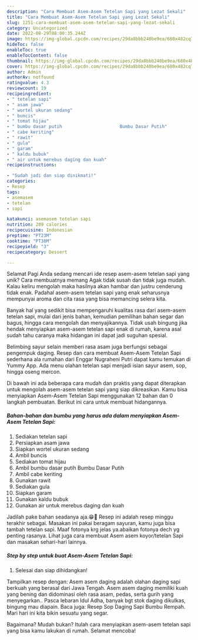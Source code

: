 ```yaml
---
description: "Cara Membuat Asem-Asem Tetelan Sapi yang Lezat Sekali"
title: "Cara Membuat Asem-Asem Tetelan Sapi yang Lezat Sekali"
slug: 1251-cara-membuat-asem-asem-tetelan-sapi-yang-lezat-sekali
category: Uncategorized
date: 2022-08-29T08:00:35.244Z
image: https://img-global.cpcdn.com/recipes/29da8bbb240be9ea/680x482cq70/asem-asem-tetelan-sapi-foto-resep-utama.jpg
hideToc: false
enableToc: true
enableTocContent: false
thumbnail: https://img-global.cpcdn.com/recipes/29da8bbb240be9ea/680x482cq70/asem-asem-tetelan-sapi-foto-resep-utama.jpg
cover: https://img-global.cpcdn.com/recipes/29da8bbb240be9ea/680x482cq70/asem-asem-tetelan-sapi-foto-resep-utama.jpg
author: Admin
authorAv: notfound
ratingvalue: 4.3
reviewcount: 19
recipeingredient:
- " tetelan sapi"
- " asam jawa"
- " wortel ukuran sedang"
- " buncis"
- " tomat hijau"
- " bumbu dasar putih                      Bumbu Dasar Putih"
- " cabe keriting"
- " rawit"
- " gula"
- " garam"
- " kaldu bubuk"
- " air untuk merebus daging dan kuah"
recipeinstructions:

- "Sudah jadi dan siap dinikmati!"
categories:
- Resep
tags:
- asemasem
- tetelan
- sapi

katakunci: asemasem tetelan sapi 
nutrition: 289 calories
recipecuisine: Indonesian
preptime: "PT23M"
cooktime: "PT38M"
recipeyield: "3"
recipecategory: Dessert

---
```



Selamat Pagi Anda sedang mencari ide resep asem-asem tetelan sapi yang unik? Cara membuatnya memang Agak tidak susah dan tidak juga mudah. Kalau keliru mengolah maka hasilnya akan hambar dan justru cenderung tidak enak. Padahal asem-asem tetelan sapi yang enak seharusnya mempunyai aroma dan cita rasa yang bisa memancing selera kita.


Banyak hal yang sedikit bisa mempengaruhi kualitas rasa dari asem-asem tetelan sapi, mulai dari jenis bahan, kemudian pemilihan bahan segar dan bagus, hingga cara mengolah dan menyajikannya. Tidak usah bingung jika hendak menyiapkan asem-asem tetelan sapi enak di rumah, karena asal sudah tahu caranya maka hidangan ini dapat jadi suguhan spesial.

Belimbing sayur selain memberi rasa asam juga berfungsi sebagai pengempuk daging. Resep dan cara membuat Asem-Asem Tetelan Sapi sederhana ala rumahan dari Enggar Nugraheni Putri dapat kamu temukan di Yummy App. Ada menu olahan tetelan sapi menjadi isian sayur asem, sop, hingga oseng mercon.


Di bawah ini ada beberapa cara mudah dan praktis yang dapat diterapkan untuk mengolah asem-asem tetelan sapi yang siap dikreasikan. Kamu bisa menyiapkan Asem-Asem Tetelan Sapi menggunakan 12 bahan dan 0 langkah pembuatan. Berikut ini cara untuk membuat hidangannya.

<!--inarticleads1-->

##### Bahan-bahan dan bumbu yang harus ada dalam menyiapkan Asem-Asem Tetelan Sapi:

1. Sediakan  tetelan sapi
1. Persiapkan  asam jawa
1. Siapkan  wortel ukuran sedang
1. Ambil  buncis
1. Sediakan  tomat hijau
1. Ambil  bumbu dasar putih                      Bumbu Dasar Putih
1. Ambil  cabe keriting
1. Gunakan  rawit
1. Sediakan  gula
1. Siapkan  garam
1. Gunakan  kaldu bubuk
1. Gunakan  air untuk merebus daging dan kuah


Jadilah pake bahan seadanya aja.😁🤭 Resep ini adalah resep minggu terakhir sebagai. Masakan ini pakai beragam sayuran, kamu juga bisa tambah tetelan sapi. Maaf fotonya krg jelas ya.abaikan fotonya dech yg penting rasanya. Lihat juga cara membuat Asem asem koyor/tetelan Sapi dan masakan sehari-hari lainnya. 

<!--inarticleads2-->

##### Step by step untuk buat Asem-Asem Tetelan Sapi:


1. Selesai dan siap dihidangkan!

Tampilkan resep dengan: Asem asem daging adalah olahan daging sapi berkuah yang berasal dari Jawa Tengah. Asem asem daging memiliki kuah yang bening dan didominasi oleh rasa asam, pedas, serta gurih yang menyegarkan.. Pasca lebaran Idul Adha, banyak bgt stok daging dikulkas, bingung mau diapain. Baca juga: Resep Sop Daging Sapi Bumbu Rempah. Mari hari ini kita bikin sesuatu yang segar. 

Bagaimana? Mudah bukan? Itulah cara menyiapkan asem-asem tetelan sapi yang bisa kamu lakukan di rumah. Selamat mencoba!
